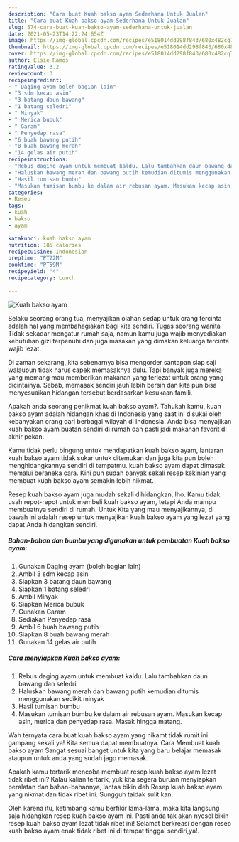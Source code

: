 ```yaml
---
description: "Cara buat Kuah bakso ayam Sederhana Untuk Jualan"
title: "Cara buat Kuah bakso ayam Sederhana Untuk Jualan"
slug: 574-cara-buat-kuah-bakso-ayam-sederhana-untuk-jualan
date: 2021-05-23T14:22:24.654Z
image: https://img-global.cpcdn.com/recipes/e518014dd298f843/680x482cq70/kuah-bakso-ayam-foto-resep-utama.jpg
thumbnail: https://img-global.cpcdn.com/recipes/e518014dd298f843/680x482cq70/kuah-bakso-ayam-foto-resep-utama.jpg
cover: https://img-global.cpcdn.com/recipes/e518014dd298f843/680x482cq70/kuah-bakso-ayam-foto-resep-utama.jpg
author: Elsie Ramos
ratingvalue: 3.2
reviewcount: 3
recipeingredient:
- " Daging ayam boleh bagian lain"
- "3 sdm kecap asin"
- "3 batang daun bawang"
- "1 batang seledri"
- " Minyak"
- " Merica bubuk"
- " Garam"
- " Penyedap rasa"
- "6 buah bawang putih"
- "8 buah bawang merah"
- "14 gelas air putih"
recipeinstructions:
- "Rebus daging ayam untuk membuat kaldu. Lalu tambahkan daun bawang dan seledri"
- "Haluskan bawang merah dan bawang putih kemudian ditumis menggunakan sedikit minyak"
- "Hasil tumisan bumbu"
- "Masukan tumisan bumbu ke dalam air rebusan ayam. Masukan kecap asin, merica dan penyedap rasa. Masak hingga matang."
categories:
- Resep
tags:
- kuah
- bakso
- ayam

katakunci: kuah bakso ayam 
nutrition: 185 calories
recipecuisine: Indonesian
preptime: "PT22M"
cooktime: "PT59M"
recipeyield: "4"
recipecategory: Lunch

---
```



![Kuah bakso ayam](https://img-global.cpcdn.com/recipes/e518014dd298f843/680x482cq70/kuah-bakso-ayam-foto-resep-utama.jpg)

Selaku seorang orang tua, menyajikan olahan sedap untuk orang tercinta adalah hal yang membahagiakan bagi kita sendiri. Tugas seorang  wanita Tidak sekadar mengatur rumah saja, namun kamu juga wajib menyediakan kebutuhan gizi terpenuhi dan juga masakan yang dimakan keluarga tercinta wajib lezat.

Di zaman  sekarang, kita sebenarnya bisa mengorder santapan siap saji walaupun tidak harus capek memasaknya dulu. Tapi banyak juga mereka yang memang mau memberikan makanan yang terlezat untuk orang yang dicintainya. Sebab, memasak sendiri jauh lebih bersih dan kita pun bisa menyesuaikan hidangan tersebut berdasarkan kesukaan famili. 



Apakah anda seorang penikmat kuah bakso ayam?. Tahukah kamu, kuah bakso ayam adalah hidangan khas di Indonesia yang saat ini disukai oleh kebanyakan orang dari berbagai wilayah di Indonesia. Anda bisa menyajikan kuah bakso ayam buatan sendiri di rumah dan pasti jadi makanan favorit di akhir pekan.

Kamu tidak perlu bingung untuk mendapatkan kuah bakso ayam, lantaran kuah bakso ayam tidak sukar untuk ditemukan dan juga kita pun boleh menghidangkannya sendiri di tempatmu. kuah bakso ayam dapat dimasak memalui beraneka cara. Kini pun sudah banyak sekali resep kekinian yang membuat kuah bakso ayam semakin lebih nikmat.

Resep kuah bakso ayam juga mudah sekali dihidangkan, lho. Kamu tidak usah repot-repot untuk membeli kuah bakso ayam, tetapi Anda mampu membuatnya sendiri di rumah. Untuk Kita yang mau menyajikannya, di bawah ini adalah resep untuk menyajikan kuah bakso ayam yang lezat yang dapat Anda hidangkan sendiri.

<!--inarticleads1-->

##### Bahan-bahan dan bumbu yang digunakan untuk pembuatan Kuah bakso ayam:

1. Gunakan  Daging ayam (boleh bagian lain)
1. Ambil 3 sdm kecap asin
1. Siapkan 3 batang daun bawang
1. Siapkan 1 batang seledri
1. Ambil  Minyak
1. Siapkan  Merica bubuk
1. Gunakan  Garam
1. Sediakan  Penyedap rasa
1. Ambil 6 buah bawang putih
1. Siapkan 8 buah bawang merah
1. Gunakan 14 gelas air putih




<!--inarticleads2-->

##### Cara menyiapkan Kuah bakso ayam:

1. Rebus daging ayam untuk membuat kaldu. Lalu tambahkan daun bawang dan seledri
1. Haluskan bawang merah dan bawang putih kemudian ditumis menggunakan sedikit minyak
1. Hasil tumisan bumbu
1. Masukan tumisan bumbu ke dalam air rebusan ayam. Masukan kecap asin, merica dan penyedap rasa. Masak hingga matang.




Wah ternyata cara buat kuah bakso ayam yang nikamt tidak rumit ini gampang sekali ya! Kita semua dapat membuatnya. Cara Membuat kuah bakso ayam Sangat sesuai banget untuk kita yang baru belajar memasak ataupun untuk anda yang sudah jago memasak.

Apakah kamu tertarik mencoba membuat resep kuah bakso ayam lezat tidak ribet ini? Kalau kalian tertarik, yuk kita segera buruan menyiapkan peralatan dan bahan-bahannya, lantas bikin deh Resep kuah bakso ayam yang nikmat dan tidak ribet ini. Sungguh taidak sulit kan. 

Oleh karena itu, ketimbang kamu berfikir lama-lama, maka kita langsung saja hidangkan resep kuah bakso ayam ini. Pasti anda tak akan nyesel bikin resep kuah bakso ayam lezat tidak ribet ini! Selamat berkreasi dengan resep kuah bakso ayam enak tidak ribet ini di tempat tinggal sendiri,ya!.

